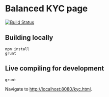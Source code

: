 Balanced KYC page
=========

[![Build Status](https://travis-ci.org/tarunc/balanced-kyc.png)](https://travis-ci.org/tarunc/balanced-kyc)


Building locally
----------------

    npm install
    grunt

Live compiling for development
----------------

    grunt

Navigate to [http://localhost:8080/kyc.html](http://localhost:8080/kyc.html).
